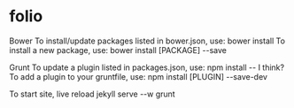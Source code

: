 folio
=====

Bower 
To install/update packages listed in bower.json, use: bower install
To install a new package, use: bower install [PACKAGE] --save

Grunt
To update a plugin listed in packages.json, use: npm install                    -- I think?
To add a plugin to your gruntfile, use: npm install [PLUGIN] --save-dev

To start site, live reload
jekyll serve --w
grunt
